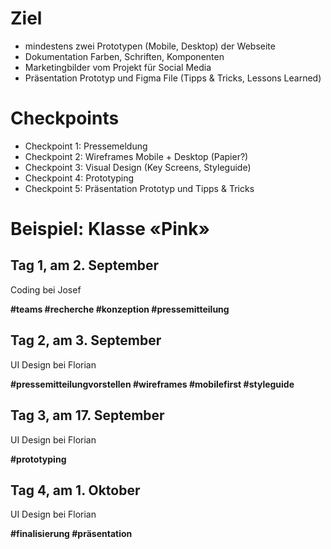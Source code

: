 # Ziel
- mindestens zwei Prototypen (Mobile, Desktop) der Webseite
- Dokumentation Farben, Schriften, Komponenten
- Marketingbilder vom Projekt für Social Media
- Präsentation Prototyp und Figma File (Tipps & Tricks, Lessons Learned)

# Checkpoints

- Checkpoint 1: Pressemeldung
- Checkpoint 2: Wireframes Mobile + Desktop (Papier?)
- Checkpoint 3: Visual Design (Key Screens, Styleguide)
- Checkpoint 4: Prototyping
- Checkpoint 5: Präsentation Prototyp und Tipps & Tricks

# Beispiel: Klasse «Pink»

## Tag 1, am 2. September
Coding bei Josef 

**#teams #recherche #konzeption #pressemitteilung**

## Tag 2, am 3. September
UI Design bei Florian

**#pressemitteilungvorstellen #wireframes #mobilefirst #styleguide**

## Tag 3, am 17. September
UI Design bei Florian

**#prototyping**

## Tag 4, am 1. Oktober
UI Design bei Florian

**#finalisierung #präsentation**

